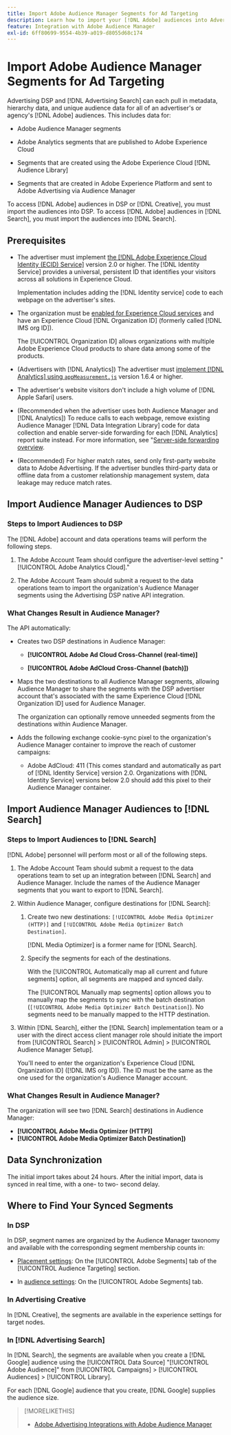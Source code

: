```yaml
---
title: Import Adobe Audience Manager Segments for Ad Targeting
description: Learn how to import your [!DNL Adobe] audiences into Advertising DSP and Search using Adobe Audience Manager
feature: Integration with Adobe Audience Manager
exl-id: 6ff80699-9554-4b39-a019-d8055d68c174
---
```

# Import Adobe Audience Manager Segments for Ad Targeting

Advertising DSP and [!DNL Advertising Search] can each pull in metadata, hierarchy data, and unique audience data for all of an advertiser's or agency's [!DNL Adobe] audiences<!-- segments or audiences? Standardize terms per AAM's docs -->. This includes data for:

* Adobe Audience Manager segments

* Adobe Analytics segments that are published to Adobe Experience Cloud

* Segments that are created using the Adobe Experience Cloud [!DNL Audience Library]

* Segments that are created in Adobe Experience Platform and sent to Adobe Advertising via Audience Manager

To access [!DNL Adobe] audiences in DSP or [!DNL Creative], you must import the audiences into DSP. To access [!DNL Adobe] audiences in [!DNL Search], you must import the audiences into [!DNL Search].

## Prerequisites

* The advertiser must implement [the [!DNL Adobe Experience Cloud Identity (ECID) Service]](https://experienceleague.adobe.com/docs/id-service/using/intro/overview.html) version 2.0 or higher. The [!DNL Identity Service] provides a universal, persistent ID that identifies your visitors across all solutions in Experience Cloud.

  Implementation includes adding the [!DNL Identity service] code to each webpage on the advertiser's sites.

* The organization must be [enabled for Experience Cloud services](https://experienceleague.adobe.com/docs/core-services/interface/services/core-services.html) and have an Experience Cloud [!DNL Organization ID] (formerly called [!DNL IMS org ID]).

  The [!UICONTROL Organization ID] allows organizations with multiple Adobe Experience Cloud products to share data among some of the products.

* (Advertisers with [!DNL Analytics]) The advertiser must [implement [!DNL Analytics] using `appMeasurement.js`](https://experienceleague.adobe.com/docs/analytics/implementation/js/overview.html) version 1.6.4 or higher.

* The advertiser's website visitors don't include a high volume of [!DNL Apple Safari] users.

* (Recommended when the advertiser uses both Audience Manager and [!DNL Analytics]) To reduce calls to each webpage, remove existing Audience Manager [!DNL Data Integration Library] code for data collection and enable server-side forwarding for each [!DNL Analytics] report suite instead. For more information, see "[Server-side forwarding overview](https://experienceleague.adobe.com/docs/analytics/admin/admin-tools/server-side-forwarding/ssf.html).

* (Recommended) For higher match rates, send only first-party website data to Adobe Advertising. If the advertiser bundles third-party data or offline data from a customer relationship management system, data leakage may reduce match rates. 

## Import Audience Manager Audiences to DSP

### Steps to Import Audiences to DSP

The [!DNL Adobe] account and data operations teams will perform the following steps.

1. The Adobe Account Team should configure the advertiser-level setting "[!UICONTROL Adobe Analytics Cloud]."

1. The Adobe Account Team should submit a request<!-- Submit a request as a JIRA task? --> to the data operations team<!-- implementation team? --> to import the organization's Audience Manager segments using the Advertising DSP native API integration.

### What Changes Result in Audience Manager?

The API automatically:

* Creates two DSP destinations in Audience Manager:

  * **[!UICONTROL Adobe Ad Cloud Cross-Channel (real-time)]**

  * **[!UICONTROL Adobe AdCloud Cross-Channel (batch)])**

* Maps the two destinations to all Audience Manager segments, allowing Audience Manager to share the segments with the DSP advertiser account that's associated with the same Experience Cloud [!DNL Organization ID] used for Audience Manager. <!-- Verify -->

  The organization can optionally remove unneeded segments from the destinations within Audience Manager.

* Adds the following exchange cookie-sync pixel to the organization's Audience Manager container to improve the reach of customer campaigns:

  * Adobe AdCloud: 411 (This comes standard and automatically as part of [!DNL Identity Service] version 2.0. Organizations with [!DNL Identity Service] versions below 2.0 should add this pixel to their Audience Manager container.

## Import Audience Manager Audiences to [!DNL Search]

### Steps to Import Audiences to [!DNL Search]

[!DNL Adobe] personnel will perform most or all of the following steps.

1. The Adobe Account Team should submit a request to the data operations team to set up an integration between [!DNL Search] and Audience Manager. Include the names of the Audience Manager segments that you want to export to [!DNL Search]. 

1. Within Audience Manager, configure destinations for [!DNL Search]:

   1. Create two new destinations: `[!UICONTROL Adobe Media Optimizer (HTTP)]` and `[!UICONTROL Adobe Media Optimizer Batch Destination]`.

       [!DNL Media Optimizer] is a former name for [!DNL Search].

   1. Specify the segments for each of the destinations.

       With the [!UICONTROL Automatically map all current and future segments] option, all segments are mapped and synced daily.

       The [!UICONTROL Manually map segments] option allows you to manually map the segments to sync with the batch destination (`[!UICONTROL Adobe Media Optimizer Batch Destination]`). No segments need to be manually mapped to the HTTP destination.

1. Within [!DNL Search], either the [!DNL Search] implementation team or a user with the direct access client manager role should initiate the import from [!UICONTROL Search] > [!UICONTROL Admin] > [!UICONTROL Audience Manager Setup].

    You'll need to enter the organization's Experience Cloud [!DNL Organization ID] ([!DNL IMS org ID]). The ID must be the same as the one used for the organization's Audience Manager account.

### What Changes Result in Audience Manager?

The organization will see two [!DNL Search] destinations in Audience Manager:

* **[!UICONTROL Adobe Media Optimizer (HTTP)]**
* **[!UICONTROL Adobe Media Optimizer Batch Destination])**

## Data Synchronization

The initial import takes about 24 hours. After the initial import, data is synced in real time, with a one- to two- second delay.

<!--
### How DSP Syncs the Data

DSP syncs the data automatically using the [!DNL Adobe Experience Cloud Identity (ECID) Service]. During synchronization, the [!DNL ECID Service] calls Adobe Advertising at [!DNL cm.eversttech.net]. Because Adobe Advertising is a trusted domain, ID syncs take place from parent pages rather than within the destination publishing iframes, as they do with most third-party activation partners. Audience Manager identifies unique users by device IDs, using the [Audience Manager [!DNL Unique User ID (AAM UUID)]](https://experienceleague.adobe.com/docs/audience-manager/user-guide/reference/ids-in-aam.html#global-device-ids), also called the [!DNL Device ID].

![Synchronization of [!DNL Adobe] audiences in DSP](/help/integrations/assets/audience-manager-sync.png)

### How Search Syncs the Data
-->

<!-- 
Segment membership data is sent only after one of the following events occurs:

* (Advertisers with DSP):

  * The segment is targeted in an Adobe Advertising display ad.

  * The segment is added to the [!DNL Adobe AdCloud Cross-Channel] batch and real-time destinations within the Audience Manager user interface.

* (Advertisers with [!DNL Search]):

  * The segment is targeted in an Adobe Advertising search ad.

  * The segment is added to the [!DNL Adobe Media Optimizer] batch and HTTP destinations within the Audience Manager user interface.
 -->
<!-- Is membership data/whatever available in Creative? If so, does it show the same as DSP? -->

## Where to Find Your Synced Segments

### In DSP

In DSP, segment names are organized by the Audience Manager taxonomy and available with the corresponding segment membership counts in:

* [Placement settings](/help/dsp/campaign-management/placements/placement-settings.md#audience-targeting): On the [!UICONTROL Adobe Segments] tab of the [!UICONTROL Audience Targeting] section.

* In [audience settings](/help/dsp/audiences/audience-settings.md): On the [!UICONTROL Adobe Segments] tab.

### In Advertising Creative

In [!DNL Creative], the segments are available in the experience settings for target nodes.

### In [!DNL Advertising Search]

In [!DNL Search], the segments are available when you create a [!DNL Google] audience using the [!UICONTROL Data Source] "[!UICONTROL Adobe Audience]" from [!UICONTROL Campaigns] > [!UICONTROL Audiences] > [!UICONTROL Library].

For each [!DNL Google] audience that you create, [!DNL Google] supplies the audience size.

>[!MORELIKETHIS]
>
>* [Adobe Advertising Integrations with Adobe Audience Manager](/help/integrations/audience-manager/overview.md)
